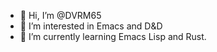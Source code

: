 - 👋 Hi, I’m @DVRM65
- 👀 I’m interested in Emacs and D&D
- 🌱 I’m currently learning Emacs Lisp and Rust.
